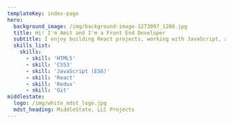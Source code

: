 ```yaml
---
templateKey: index-page
hero:
  background_image: /img/background-image-1273097_1280.jpg
  title: Hi! I'm Amit and I'm a Front End Developer
  subtitle: I enjoy building React projects, working with JavaScript, and making UI that looks interesting. Let's make something awesome.
  skills_list:
    skills:
      - skill: 'HTML5'
      - skill: 'CSS3'
      - skill: 'JavaScript (ES6)'
      - skill: 'React'
      - skill: 'Redux'
      - skill: 'Git'
middlestate:
  logo: /img/white_mdst_logo.jpg
  mdst_heading: MiddleState, LLC Projects
---
```


